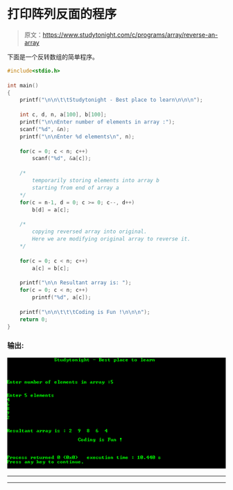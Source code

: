 # 打印阵列反面的程序

> 原文：<https://www.studytonight.com/c/programs/array/reverse-an-array>

下面是一个反转数组的简单程序。

```cpp
#include<stdio.h>

int main()
{
    printf("\n\n\t\tStudytonight - Best place to learn\n\n\n");

    int c, d, n, a[100], b[100];
    printf("\n\nEnter number of elements in array :");
    scanf("%d", &n);
    printf("\n\nEnter %d elements\n", n);

    for(c = 0; c < n; c++)
        scanf("%d", &a[c]);

    /*
        temporarily storing elements into array b 
        starting from end of array a
    */
    for(c = n-1, d = 0; c >= 0; c--, d++)
        b[d] = a[c];

    /*
        copying reversed array into original.
        Here we are modifying original array to reverse it.
    */

    for(c = 0; c < n; c++)
        a[c] = b[c];

    printf("\n\n Resultant array is: ");
    for(c = 0; c < n; c++)
        printf("%d", a[c]);

    printf("\n\n\t\t\tCoding is Fun !\n\n\n");
    return 0;
}
```

### 输出:

![Program to reverse an Array in C](img/39523770d7616ffb6364bd500b7973e4.png)

* * *

* * *